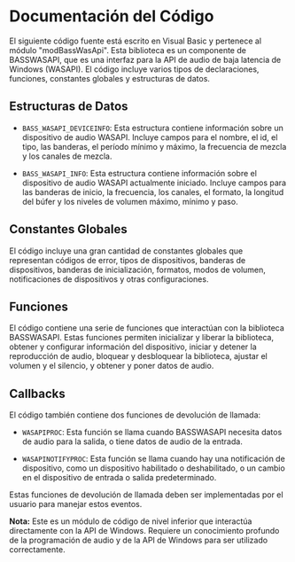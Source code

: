 # Documentación del Código

El siguiente código fuente está escrito en Visual Basic y pertenece al módulo "modBassWasApi". Esta biblioteca es un componente de BASSWASAPI, que es una interfaz para la API de audio de baja latencia de Windows (WASAPI). El código incluye varios tipos de declaraciones, funciones, constantes globales y estructuras de datos.

## Estructuras de Datos

- `BASS_WASAPI_DEVICEINFO`: Esta estructura contiene información sobre un dispositivo de audio WASAPI. Incluye campos para el nombre, el id, el tipo, las banderas, el período mínimo y máximo, la frecuencia de mezcla y los canales de mezcla.

- `BASS_WASAPI_INFO`: Esta estructura contiene información sobre el dispositivo de audio WASAPI actualmente iniciado. Incluye campos para las banderas de inicio, la frecuencia, los canales, el formato, la longitud del búfer y los niveles de volumen máximo, mínimo y paso.

## Constantes Globales

El código incluye una gran cantidad de constantes globales que representan códigos de error, tipos de dispositivos, banderas de dispositivos, banderas de inicialización, formatos, modos de volumen, notificaciones de dispositivos y otras configuraciones.

## Funciones

El código contiene una serie de funciones que interactúan con la biblioteca BASSWASAPI. Estas funciones permiten inicializar y liberar la biblioteca, obtener y configurar información del dispositivo, iniciar y detener la reproducción de audio, bloquear y desbloquear la biblioteca, ajustar el volumen y el silencio, y obtener y poner datos de audio.

## Callbacks

El código también contiene dos funciones de devolución de llamada:

- `WASAPIPROC`: Esta función se llama cuando BASSWASAPI necesita datos de audio para la salida, o tiene datos de audio de la entrada.
  
- `WASAPINOTIFYPROC`: Esta función se llama cuando hay una notificación de dispositivo, como un dispositivo habilitado o deshabilitado, o un cambio en el dispositivo de entrada o salida predeterminado.

Estas funciones de devolución de llamada deben ser implementadas por el usuario para manejar estos eventos.

**Nota:** Este es un módulo de código de nivel inferior que interactúa directamente con la API de Windows. Requiere un conocimiento profundo de la programación de audio y de la API de Windows para ser utilizado correctamente.